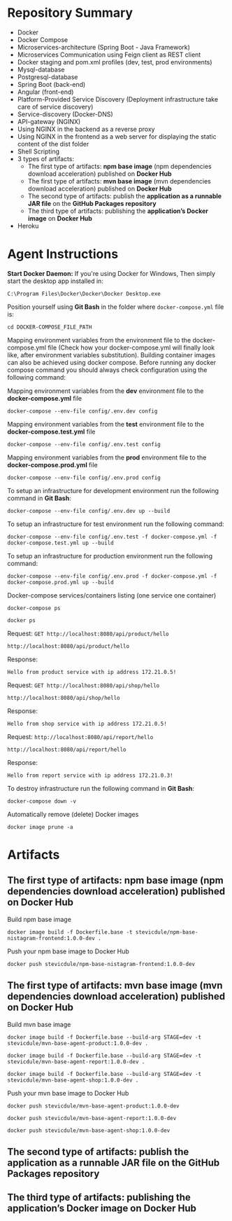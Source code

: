 # Repository Summary
* Docker
* Docker Compose
* Microservices-architecture (Spring Boot - Java Framework)
* Microservices Communication using Feign client as REST client
* Docker staging and pom.xml profiles (dev, test, prod environments)
* Mysql-database
* Postgresql-database
* Spring Boot (back-end)
* Angular (front-end)
* Platform-Provided Service Discovery (Deployment infrastructure take care of service discovery)
* Service-discovery (Docker-DNS)
* API-gateway (NGINX)
* Using NGINX in the backend as a reverse proxy
* Using NGINX in the frontend as a web server for displaying the static content of the dist folder
* Shell Scripting
* 3 types of artifacts:
  * The first type of artifacts: **npm base image** (npm dependencies download acceleration) published on **Docker Hub**
  * The first type of artifacts: **mvn base image** (mvn dependencies download acceleration) published on **Docker Hub**
  * The second type of artifacts: publish the **application as a runnable JAR file** on the **GitHub Packages repository**
  * The third type of artifacts: publishing the **application’s Docker image** on **Docker Hub**
* Heroku

# Agent Instructions
**Start Docker Daemon:** If you're using Docker for Windows, Then simply start the desktop app installed in:
```shell
C:\Program Files\Docker\Docker\Docker Desktop.exe
```
Position yourself using **Git Bash** in the folder where `docker-compose.yml` file is:
```
cd DOCKER-COMPOSE_FILE_PATH
```
Mapping environment variables from the environment file to the docker-compose.yml file (Check how your docker-compose.yml will finally look like, after environment variables substitution). Building container images can also be achieved using docker compose. Before running any docker compose command you should always check configuration using the following command:

Mapping environment variables from the **dev** environment file to the **docker-compose.yml** file
```shell
docker-compose --env-file config/.env.dev config
```
Mapping environment variables from the **test** environment file to the **docker-compose.test.yml** file
```shell
docker-compose --env-file config/.env.test config
```
Mapping environment variables from the **prod** environment file to the **docker-compose.prod.yml** file
```shell
docker-compose --env-file config/.env.prod config
```
To setup an infrastructure for development environment run the following command in **Git Bash**:
```shell
docker-compose --env-file config/.env.dev up --build
```
To setup an infrastructure for test environment run the following command:
```shell
docker-compose --env-file config/.env.test -f docker-compose.yml -f docker-compose.test.yml up --build
```
To setup an infrastructure for production environment run the following command:
```shell
docker-compose --env-file config/.env.prod -f docker-compose.yml -f docker-compose.prod.yml up --build
```
Docker-compose services/containers listing (one service one container)
```shell
docker-compose ps
```
```shell
docker ps
```
Request:
```GET http://localhost:8080/api/product/hello```
```
http://localhost:8080/api/product/hello
```
Response:
```
Hello from product service with ip address 172.21.0.5!
```
Request:
```GET http://localhost:8080/api/shop/hello```
```
http://localhost:8080/api/shop/hello
```
Response:
```
Hello from shop service with ip address 172.21.0.5!
```
Request:
```http://localhost:8080/api/report/hello```
```
http://localhost:8080/api/report/hello
```
Response:
```
Hello from report service with ip address 172.21.0.3!
```

To destroy infrastructure run the following command in **Git Bash**:
```shell
docker-compose down -v
```
Automatically remove (delete) Docker images
```shell
docker image prune -a
```

# Artifacts
## The first type of artifacts: npm base image (npm dependencies download acceleration) published on Docker Hub
Build npm base image
```shell
docker image build -f Dockerfile.base -t stevicdule/npm-base-nistagram-frontend:1.0.0-dev .
```
Push your npm base image to Docker Hub
```shell
docker push stevicdule/npm-base-nistagram-frontend:1.0.0-dev
```
## The first type of artifacts: mvn base image (mvn dependencies download acceleration) published on Docker Hub
Build mvn base image
```shell
docker image build -f Dockerfile.base --build-arg STAGE=dev -t stevicdule/mvn-base-agent-product:1.0.0-dev .
```
```shell
docker image build -f Dockerfile.base --build-arg STAGE=dev -t stevicdule/mvn-base-agent-report:1.0.0-dev .
```
```shell
docker image build -f Dockerfile.base --build-arg STAGE=dev -t stevicdule/mvn-base-agent-shop:1.0.0-dev .
```
Push your mvn base image to Docker Hub
```shell
docker push stevicdule/mvn-base-agent-product:1.0.0-dev
```
```shell
docker push stevicdule/mvn-base-agent-report:1.0.0-dev
```
```shell
docker push stevicdule/mvn-base-agent-shop:1.0.0-dev
```
## The second type of artifacts: publish the application as a runnable JAR file on the GitHub Packages repository
## The third type of artifacts: publishing the application’s Docker image on Docker Hub
